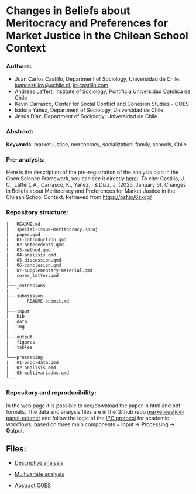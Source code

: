 # Changes in Beliefs about Meritocracy and Preferences for Market Justice in the Chilean School Context
 
 ### Authors:

- Juan Carlos Castillo, Department of Sociology, Universidad de Chile. [juancastillov@uchile.cl](juancastillov@uchile.cl), [jc-castillo.com](http://jc-castillo.com/)
- Andreas Laffert, Institute of Sociology, Pontificia Universidad Católica de Chile
- Kevin Carrasco, Center for Social Conflict and Cohesion Studies - COES
- Isidora Yañez, Department of Sociology, Universidad de Chile.
- Jesús Díaz, Department of Sociology, Universidad de Chile.

### Abstract:


**Keywords**: market justice, meritocracy, socialization, family, schools, Chile

### Pre-analysis:

Here is the description of the pre-registration of the analysis plan in the Open Science Framework, you can see it directly [here:](https://osf.io/6zxcg/). To cite: Castillo, J. C., Laffert, A., Carrasco, K., Yañez, I & Díaz, J. (2025, January 6). Changes in Beliefs about Meritocracy and Preferences for Market Justice in the Chilean School Context. Retrieved from https://osf.io/6zxcg/


### Repository structure:

```
│   README.md
│   special-issue-meritocracy.Rproj
│   paper.qmd
|   01-introduction.qmd
|   02-antecedents.qmd
|   03-method.qmd
|   04-analisis.qmd
|   05-discussion.qmd
|   06-conclusion.qmd
|   07-supplementary-material.qmd
|   cover_letter.qmd
│
|───_extensions
|
├───submission
│       README-submit.md
|
├───input
|   bib
|   data
│   img    
|
├───output
|   figures
│   tables    
│
└───processing
|   01-proc-data.qmd
|   02-analisis.qmd
|   03-multivariados.qmd
└───

```


### Repository and reproducibility:

In the web page it is possible to see/download the paper in html and pdf formats. The data and analysis files are in the Github repo [market-justice-panel-edumer](https://github.com/educacion-meritocracia/market-justice-panel-edumer/) and follow the logic of the [IPO protocol](https://github.com/juancarloscastillo/ipo) for academic workflows, based on three main components = **I**nput -> **P**rocessing -> **O**utput.


## Files:


- [Descriptive analysis](https://educacion-meritocracia.github.io/market-justice-panel-edumer/processing/02-analisis.html)

- [Multivariate analysis](https://educacion-meritocracia.github.io/market-justice-panel-edumer/processing/03-multivariado.html)

- [Abstract COES](https://educacion-meritocracia.github.io/market-justice-panel-edumer/conferencias/coes-conf-2024/abstract.html)

